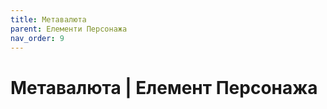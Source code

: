 ```yaml
---
title: Метавалюта
parent: Елементи Персонажа
nav_order: 9
---
```


# Метавалюта | Елемент Персонажа
